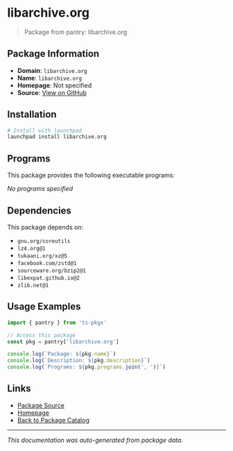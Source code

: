 # libarchive.org

> Package from pantry: libarchive.org

## Package Information

- **Domain**: `libarchive.org`
- **Name**: `libarchive.org`
- **Homepage**: Not specified
- **Source**: [View on GitHub](https://github.com/pkgxdev/pantry/tree/main/projects/libarchive.org/package.yml)

## Installation

```bash
# Install with launchpad
launchpad install libarchive.org
```

## Programs

This package provides the following executable programs:

*No programs specified*

## Dependencies

This package depends on:

- `gnu.org/coreutils`
- `lz4.org@1`
- `tukaani.org/xz@5`
- `facebook.com/zstd@1`
- `sourceware.org/bzip2@1`
- `libexpat.github.io@2`
- `zlib.net@1`

## Usage Examples

```typescript
import { pantry } from 'ts-pkgx'

// Access this package
const pkg = pantry['libarchive.org']

console.log(`Package: ${pkg.name}`)
console.log(`Description: ${pkg.description}`)
console.log(`Programs: ${pkg.programs.join(', ')}`)
```

## Links

- [Package Source](https://github.com/pkgxdev/pantry/tree/main/projects/libarchive.org/package.yml)
- [Homepage](#)
- [Back to Package Catalog](../../package-catalog.md)

---

*This documentation was auto-generated from package data.*
